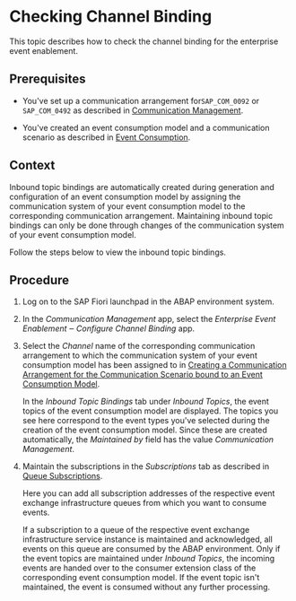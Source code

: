 <!-- loio4609de1fb41c466caf393b91316e084a -->

# Checking Channel Binding

This topic describes how to check the channel binding for the enterprise event enablement.



## Prerequisites

-   You've set up a communication arrangement for`SAP_COM_0092` or `SAP_COM_0492` as described in [Communication Management](communication-management-659855d.md).

-   You've created an event consumption model and a communication scenario as described in [Event Consumption](event-consumption-a2c4285.md).




## Context

Inbound topic bindings are automatically created during generation and configuration of an event consumption model by assigning the communication system of your event consumption model to the corresponding communication arrangement. Maintaining inbound topic bindings can only be done through changes of the communication system of your event consumption model.

Follow the steps below to view the inbound topic bindings.



## Procedure

1.  Log on to the SAP Fiori launchpad in the ABAP environment system.

2.  In the *Communication Management* app, select the *Enterprise Event Enablement ‒ Configure Channel Binding* app.

3.  Select the *Channel* name of the corresponding communication arrangement to which the communication system of your event consumption model has been assigned to in [Creating a Communication Arrangement for the Communication Scenario bound to an Event Consumption Model](creating-a-communication-arrangement-for-the-communication-scenario-bound-to-an-event-con-461955b.md).

    In the *Inbound Topic Bindings* tab under *Inbound Topics*, the event topics of the event consumption model are displayed. The topics you see here correspond to the event types you've selected during the creation of the event consumption model. Since these are created automatically, the *Maintained by* field has the value *Communication Management*.

4.  Maintain the subscriptions in the *Subscriptions* tab as described in [Queue Subscriptions](queue-subscriptions-d39f689.md).

    Here you can add all subscription addresses of the respective event exchange infrastructure queues from which you want to consume events.

    If a subscription to a queue of the respective event exchange infrastructure service instance is maintained and acknowledged, all events on this queue are consumed by the ABAP environment. Only if the event topics are maintained under *Inbound Topics*, the incoming events are handed over to the consumer extension class of the corresponding event consumption model. If the event topic isn't maintained, the event is consumed without any further processing.


